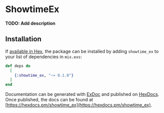 # ShowtimeEx

**TODO: Add description**

## Installation

If [available in Hex](https://hex.pm/docs/publish), the package can be installed
by adding `showtime_ex` to your list of dependencies in `mix.exs`:

```elixir
def deps do
  [
    {:showtime_ex, "~> 0.1.0"}
  ]
end
```

Documentation can be generated with [ExDoc](https://github.com/elixir-lang/ex_doc)
and published on [HexDocs](https://hexdocs.pm). Once published, the docs can
be found at [https://hexdocs.pm/showtime_ex](https://hexdocs.pm/showtime_ex).

